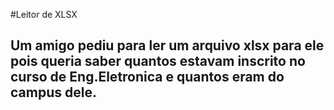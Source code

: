 #Leitor de XLSX
## Um amigo pediu para ler um arquivo xlsx para ele pois queria saber quantos estavam inscrito no curso de Eng.Eletronica e quantos eram do campus dele.
